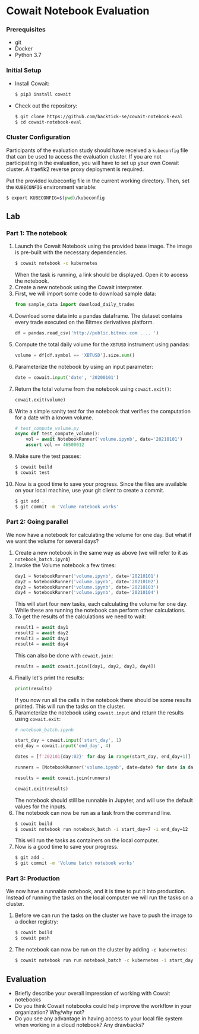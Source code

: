 # Cowait Notebook Evaluation

### Prerequisites
- git
- Docker
- Python 3.7

### Initial Setup
- Install Cowait:
  ```bash
  $ pip3 install cowait
  ```
- Check out the repository:
  ```bash
  $ git clone https://github.com/backtick-se/cowait-notebook-eval
  $ cd cowait-notebook-eval
  ```

### Cluster Configuration

Participants of the evaluation study should have received a `kubeconfig` file that can be used to access the evaluation cluster. If you are not participating in the evaluation, you will have to set up your own Cowait cluster. A traefik2 reverse proxy deployment is required.

Put the provided kubeconfig file in the current working directory. Then, set the `KUBECONFIG` environment variable:
```bash
$ export KUBECONFIG=$(pwd)/kubeconfig
```

## Lab

### Part 1: The notebook

1. Launch the Cowait Notebook using the provided base image. The image is pre-built with the necessary dependencies. 
   ```bash
   $ cowait notebook -c kubernetes
   ```
   When the task is running, a link should be displayed. Open it to access the notebook.
1. Create a new notebook using the Cowait interpreter.
1. First, we will import some code to download sample data:
   ```python
   from sample_data import download_daily_trades
   ```
1. Download some data into a pandas dataframe. The dataset contains every trade executed on the Bitmex derivatives platform.
   ```python
   df = pandas.read_csv('http://public.bitmex.com .... ')
   ```
1. Compute the total daily volume for the `XBTUSD` instrument using pandas:
   ```python
   volume = df[df.symbol == 'XBTUSD'].size.sum()
   ```
1. Parameterize the notebook by using an input parameter:
   ```python
   date = cowait.input('date', '20200101')
   ```
1. Return the total volume from the notebook using `cowait.exit()`:
   ```python
   cowait.exit(volume)
   ```
1. Write a simple sanity test for the notebook that verifies the computation for a date with a known volume.
   ```python
   # test_compute_volume.py
   async def test_compute_volume():
       vol = await NotebookRunner('volume.ipynb', date='20210101')
       assert vol == 46500012
   ```
1. Make sure the test passes:
   ```bash
   $ cowait build
   $ cowait test
   ```
1. Now is a good time to save your progress. Since the files are available on your local machine, use your git client to create a commit.
   ```bash
   $ git add .
   $ git commit -m 'Volume notebook works'
   ```

### Part 2: Going parallel

We now have a notebook for calculating the volume for one day. But what if we want the volume for several days?

1. Create a new notebook in the same way as above (we will refer to it as `notebook_batch.ipynb`)
2. Invoke the Volume notebook a few times:
   ```python
   day1 = NotebookRunner('volume.ipynb', date='20210101')
   day2 = NotebookRunner('volume.ipynb', date='20210102')
   day3 = NotebookRunner('volume.ipynb', date='20210103')
   day4 = NotebookRunner('volume.ipynb', date='20210104')
   ```
   This will start four new tasks, each calculating the volume for one day. While these are running the notebook can perform other calculations.
3. To get the results of the calculations we need to wait:
   ```python
   result1 = await day1
   result2 = await day2
   result3 = await day3
   result4 = await day4
   ```
   This can also be done with `cowait.join`:
   ```python
   results = await cowait.join([day1, day2, day3, day4])
   ```
4. Finally let's print the results:
   ```python
   print(results)
   ```
   If you now run all the cells in the notebook there should be some results printed. This will run the tasks on the cluster.
5. Parameterize the notebook using `cowait.input` and return the results using `cowait.exit`:
   ```python
   # notebook_batch.ipynb

   start_day = cowait.input('start_day', 1)
   end_day = cowait.input('end_day', 4)

   dates = [f'202101{day:02}' for day in range(start_day, end_day+1)]
   
   runners = [NotebookRunner('volume.ipynb', date=date) for date in dates]

   results = await cowait.join(runners)

   cowait.exit(results)
   ```
   The notebook should still be runnable in Jupyter, and will use the default values for the inputs. 
6. The notebook can now be run as a task from the command line.
   ```bash
   $ cowait build
   $ cowait notebook run notebook_batch -i start_day=7 -i end_day=12
   ```
   This will run the tasks as containers on the local computer.
7. Now is a good time to save your progress.
   ```bash
   $ git add .
   $ git commit -m 'Volume batch notebook works'
   ```

### Part 3: Production

We now have a runnable notebook, and it is time to put it into production. Instead of running the tasks on the local computer we will run the tasks on a cluster.

1. Before we can run the tasks on the cluster we have to push the image to a docker registry:
   ```bash
   $ cowait build
   $ cowait push
   ```

2. The notebook can now be run on the cluster by adding `-c kubernetes`:
   ```bash
   $ cowait notebook run run notebook_batch -c kubernetes -i start_day=7 -i end_day=12
   ```

## Evaluation
- Briefly describe your overall impression of working with Cowait notebooks
- Do you think Cowait notebooks could help improve the workflow in your organization? Why/why not? 
- Do you see any advantage in having access to your local file system when working in a cloud notebook? Any drawbacks?
